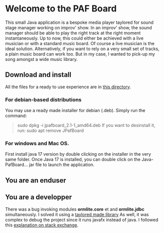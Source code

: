 # Welcome to the PAF Board
This small Java application is a bespoke media player taylored for sound stage manager working on improv' show.
In an improv' show, the sound manager should be able to play the right track at the right moment instantaneously.
Up to now, this could either be achieved with a live musician  or with a standard music board. 
Of course a live musician is the ideal solution. 
Alternatively, if you want to rely on a very small set of tracks, a plain music board can work too.
 But in my case, I wanted to pick-up my song amongst a wide music library.
## Download and install
All the files for a ready to use experience are in [this directory](/target).
### For debian-based distributions
You may use a ready made installer for debian (.deb). Simply run the command:
> sudo dpkg -i jpafboard_2.1-1_amd64.deb
If you want to desinstall it, run:
> sudo apt remove JPafBoard
### For windows and Mac OS.
First install java 17 version by double clicking on the installer in the very same folder.
Once Java 17 is installed, you can double click on the Java-PafBoard... jar file to launch the application. 
## You are an enduser

## You are a developper
There was a bug invoking modules **ormlite.core** et and **ormlite.jdbc** simultaneously.
I solved it using a [taylored made library](https://jitpack.io/#com.gitlab.grrfe/ormlitebuild/5.1.1)
As well, it was complex to debug the project since it runs javafx instead of java.
I followed this [explanation on stack exchange](https://stackoverflow.com/questions/56197372/i-cant-debug-an-application-using-netbeans-11-with-javafx-12/56207033#56207033).
<!--stackedit_data:
eyJoaXN0b3J5IjpbODU3MjI2NzYzLDE5OTQ3MTQzMDQsNDg0OT
EyNzMxXX0=
-->